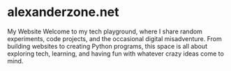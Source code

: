 # alexanderzone.net
My Website
Welcome to my tech playground, where I share random experiments, code projects, and the occasional digital misadventure. From building websites to creating Python programs, this space is all about exploring tech, learning, and having fun with whatever crazy ideas come to mind.


